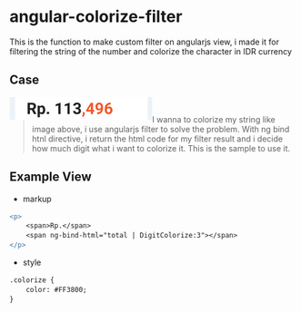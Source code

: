 # angular-colorize-filter
This is the function to make custom filter on angularjs view, i made it for filtering the string of the number and colorize the character in IDR currency

## Case


<img src="colorize.png" align="left" />
</br>

>I wanna to colorize my string like image above, i use angularjs filter to solve the problem. With ng bind htnl directive, i return the html code for my filter result and i decide how much digit what i want to colorize it. This is the sample to use it.

## Example View


- markup

```diff
<p>
    <span>Rp.</span>
    <span ng-bind-html="total | DigitColorize:3"></span>
</p>
```

- style

```diff
.colorize {
    color: #FF3800;
}
```





